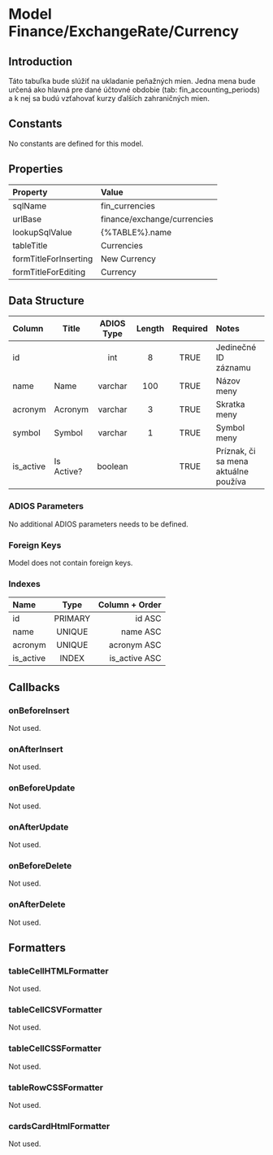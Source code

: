 # Model Finance/ExchangeRate/Currency

## Introduction

Táto tabuľka bude slúžiť na ukladanie peňažných mien. Jedna mena bude určená ako hlavná pre dané účtovné obdobie (tab: fin_accounting_periods) a k nej sa budú vzťahovať kurzy ďalších zahraničných mien.

## Constants

No constants are defined for this model.

## Properties

| Property              | Value                       |
| :-------------------- | :-------------------------- |
| sqlName               | fin_currencies              |
| urlBase               | finance/exchange/currencies |
| lookupSqlValue        | {%TABLE%}.name              |
| tableTitle            | Currencies                  |
| formTitleForInserting | New Currency                |
| formTitleForEditing   | Currency                    |

## Data Structure

| Column    | Title      | ADIOS Type | Length | Required | Notes                                |
| :-------- | ---------- | :--------: | :----: | :------: | :----------------------------------- |
| id        |            |    int     |   8    |   TRUE   | Jedinečné ID záznamu                 |
| name      | Name       |  varchar   |  100   |   TRUE   | Názov meny                           |
| acronym   | Acronym    |  varchar   |   3    |   TRUE   | Skratka meny                         |
| symbol    | Symbol     |  varchar   |   1    |   TRUE   | Symbol meny                          |
| is_active | Is Active? |  boolean   |        |   TRUE   | Príznak, či sa mena aktuálne používa |

### ADIOS Parameters

No additional ADIOS parameters needs to be defined.

### Foreign Keys

Model does not contain foreign keys.

### Indexes

| Name      |  Type   | Column + Order |
| :-------- | :-----: | -------------: |
| id        | PRIMARY |         id ASC |
| name      | UNIQUE  |       name ASC |
| acronym   | UNIQUE  |    acronym ASC |
| is_active |  INDEX  |  is_active ASC |

## Callbacks

### onBeforeInsert

Not used.

### onAfterInsert

Not used.

### onBeforeUpdate

Not used.

### onAfterUpdate

Not used.

### onBeforeDelete

Not used.

### onAfterDelete

Not used.

## Formatters

### tableCellHTMLFormatter

Not used.

### tableCellCSVFormatter

Not used.

### tableCellCSSFormatter

Not used.

### tableRowCSSFormatter

Not used.

### cardsCardHtmlFormatter

Not used.
